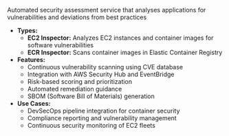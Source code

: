 Automated security assessment service that analyses applications for vulnerabilities and deviations from best practices
- **Types:**
    - **EC2 Inspector:** Analyzes EC2 instances and container images for software vulnerabilities
    - **ECR Inspector:** Scans container images in Elastic Container Registry
- **Features:**
    - Continuous vulnerability scanning using CVE database
    - Integration with AWS Security Hub and EventBridge
    - Risk-based scoring and prioritization
    - Automated remediation guidance
    - SBOM (Software Bill of Materials) generation
- **Use Cases:**
    - DevSecOps pipeline integration for container security
    - Compliance reporting and vulnerability management
    - Continuous security monitoring of EC2 fleets